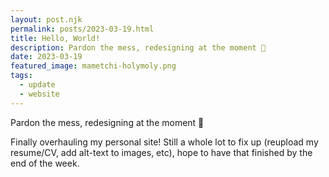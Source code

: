 ```yaml
---
layout: post.njk
permalink: posts/2023-03-19.html
title: Hello, World!
description: Pardon the mess, redesigning at the moment 👀 
date: 2023-03-19
featured_image: mametchi-holymoly.png
tags:
  - update
  - website
---
```

Pardon the mess, redesigning at the moment 👀 

Finally overhauling my personal site! Still a whole lot to fix up (reupload my resume/CV, add alt-text to images, etc), hope to have that finished by the end of the week.